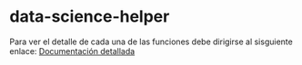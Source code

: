 data-science-helper
==============================

Para ver el detalle de cada una de las funciones debe dirigirse al sisguiente enlace: [Documentación detallada](docs/docsPrincipal.md)


